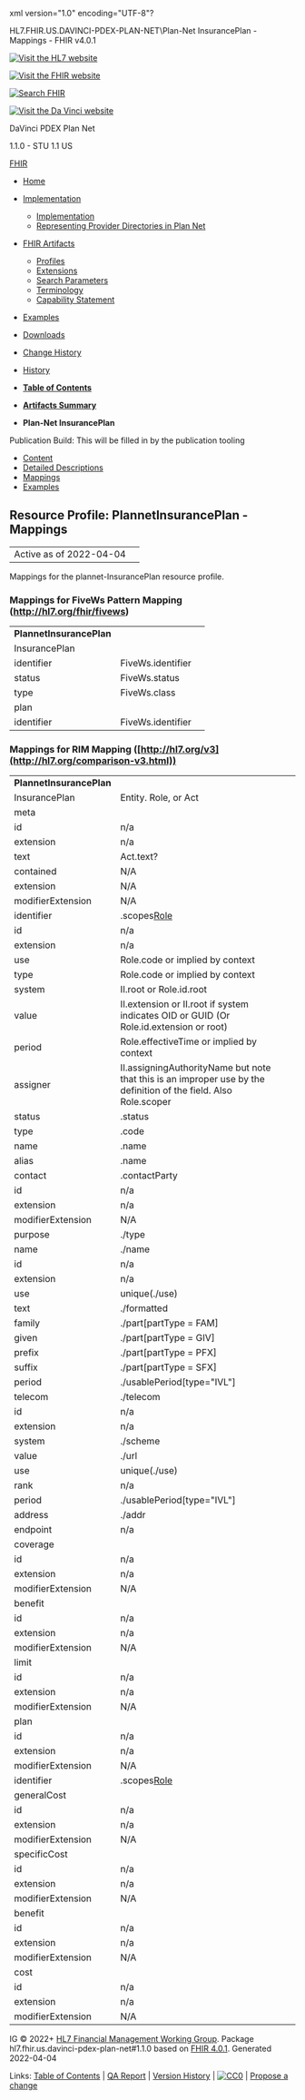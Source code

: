 xml version="1.0" encoding="UTF-8"?

HL7.FHIR.US.DAVINCI-PDEX-PLAN-NET\Plan-Net InsurancePlan - Mappings - FHIR v4.0.1

[![Visit the HL7 website](assets/images/hl7-logo-header.png)](http://hl7.org)

[![Visit the FHIR website](assets/images/fhir-logo-www.png)](http://hl7.org/fhir)

[![Search FHIR](assets/images/search.png)](searchform.html)

[![Visit the Da Vinci website](assets/images/da-vinci_logo.jpg)](http://hl7.org/about/davinci)

DaVinci PDEX Plan Net

1.1.0 - STU 1.1
US

[FHIR](http://hl7.org/fhir/R4/index.html)

* [Home](index.html)
* [Implementation](#)
  + [Implementation](implementation.html)
  + [Representing Provider Directories in Plan Net](implementation.html#Representing)
* [FHIR Artifacts](#)
  + [Profiles](artifacts.html#3)
  + [Extensions](artifacts.html#4)
  + [Search Parameters](artifacts.html#2)
  + [Terminology](artifacts.html#5)
  + [Capability Statement](artifacts.html#1)
* [Examples](artifacts.html#7)
* [Downloads](downloads.html)
* [Change History](ChangeHistory.html)
* [History](http://www.hl7.org/fhir/us/davinci-pdex-plan-net/history.cfml)

* [**Table of Contents**](toc.html)
* [**Artifacts Summary**](artifacts.html)
* **Plan-Net InsurancePlan**

Publication Build: This will be filled in by the publication tooling

* [Content](StructureDefinition-plannet-InsurancePlan.html)
* [Detailed Descriptions](StructureDefinition-plannet-InsurancePlan-definitions.html)
* [Mappings](#)
* [Examples](StructureDefinition-plannet-InsurancePlan-examples.html)

## Resource Profile: PlannetInsurancePlan - Mappings

|  |  |
| --- | --- |
| Active as of 2022-04-04 | |

Mappings for the plannet-InsurancePlan resource profile.

### Mappings for FiveWs Pattern Mapping (http://hl7.org/fhir/fivews)

|  |  |  |
| --- | --- | --- |
| **PlannetInsurancePlan** | | |
| InsurancePlan |  |
| identifier | FiveWs.identifier |
| status | FiveWs.status |
| type | FiveWs.class |
| plan |  |
| identifier | FiveWs.identifier |

### Mappings for RIM Mapping ([http://hl7.org/v3](http://hl7.org/comparison-v3.html))

|  |  |  |
| --- | --- | --- |
| **PlannetInsurancePlan** | | |
| InsurancePlan | Entity. Role, or Act |
| meta |  |
| id | n/a |
| extension | n/a |
| text | Act.text? |
| contained | N/A |
| extension | N/A |
| modifierExtension | N/A |
| identifier | .scopes[Role](classCode=IDENT) |
| id | n/a |
| extension | n/a |
| use | Role.code or implied by context |
| type | Role.code or implied by context |
| system | II.root or Role.id.root |
| value | II.extension or II.root if system indicates OID or GUID (Or Role.id.extension or root) |
| period | Role.effectiveTime or implied by context |
| assigner | II.assigningAuthorityName but note that this is an improper use by the definition of the field. Also Role.scoper |
| status | .status |
| type | .code |
| name | .name |
| alias | .name |
| contact | .contactParty |
| id | n/a |
| extension | n/a |
| modifierExtension | N/A |
| purpose | ./type |
| name | ./name |
| id | n/a |
| extension | n/a |
| use | unique(./use) |
| text | ./formatted |
| family | ./part[partType = FAM] |
| given | ./part[partType = GIV] |
| prefix | ./part[partType = PFX] |
| suffix | ./part[partType = SFX] |
| period | ./usablePeriod[type="IVL<TS>"] |
| telecom | ./telecom |
| id | n/a |
| extension | n/a |
| system | ./scheme |
| value | ./url |
| use | unique(./use) |
| rank | n/a |
| period | ./usablePeriod[type="IVL<TS>"] |
| address | ./addr |
| endpoint | n/a |
| coverage |  |
| id | n/a |
| extension | n/a |
| modifierExtension | N/A |
| benefit |  |
| id | n/a |
| extension | n/a |
| modifierExtension | N/A |
| limit |  |
| id | n/a |
| extension | n/a |
| modifierExtension | N/A |
| plan |  |
| id | n/a |
| extension | n/a |
| modifierExtension | N/A |
| identifier | .scopes[Role](classCode=IDENT) |
| generalCost |  |
| id | n/a |
| extension | n/a |
| modifierExtension | N/A |
| specificCost |  |
| id | n/a |
| extension | n/a |
| modifierExtension | N/A |
| benefit |  |
| id | n/a |
| extension | n/a |
| modifierExtension | N/A |
| cost |  |
| id | n/a |
| extension | n/a |
| modifierExtension | N/A |

IG © 2022+ [HL7 Financial Management Working Group](http://www.hl7.org/Special/committees/fm). Package hl7.fhir.us.davinci-pdex-plan-net#1.1.0 based on [FHIR 4.0.1](http://hl7.org/fhir/R4/). Generated 2022-04-04

Links: [Table of Contents](toc.html) |
[QA Report](qa.html)
| [Version History](http://hl7.org/fhir/us/davinci-pdex-plan-net/history.html) |
[![CC0](cc0.png)](http://hl7.org/fhir/R4/license.html) |
[Propose a change](http://hl7.org/fhir-issues)